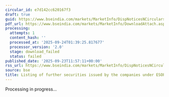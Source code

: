 ```yaml
---
circular_id: e7d142cc620167f3
draft: true
guid: https://www.bseindia.com/markets/MarketInfo/DispNoticesNCirculars.aspx?Noticeid={B6D4C68B-74E3-4387-AE6E-06D934A63708}&noticeno=20250923-26&dt=09/23/2025&icount=26&totcount=84&flag=0
pdf_url: https://www.bseindia.com/markets/MarketInfo/DownloadAttach.aspx?id=20250923-26&attachedId=
processing:
  attempts: 1
  content_hash: ''
  processed_at: '2025-09-24T01:39:25.817677'
  processor_version: '2.0'
  stage: download_failed
  status: failed
published_date: '2025-09-23T11:57:11+00:00'
rss_url: https://www.bseindia.com/markets/MarketInfo/DispNoticesNCirculars.aspx?Noticeid={B6D4C68B-74E3-4387-AE6E-06D934A63708}&noticeno=20250923-26&dt=09/23/2025&icount=26&totcount=84&flag=0
source: bse
title: Listing of further securities issued by the companies under ESOP / ESOS
---
```


Processing in progress...